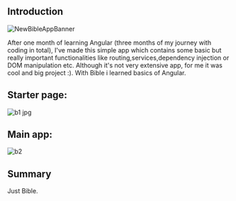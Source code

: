 ## Introduction
![NewBibleAppBanner](https://user-images.githubusercontent.com/110595617/191964252-8eeb543d-d579-4020-84f6-960442b77d87.jpg)

After one month of learning Angular (three months of my journey with coding in total), I've made this simple app which contains some basic but really important functionalities like routing,services,dependency injection or DOM manipulation etc. Although it's not very extensive app, for me it was cool and big project :). With Bible i learned basics of Angular.
## Starter page:
![b1 jpg](https://user-images.githubusercontent.com/110595617/191965862-6c580b25-7a42-4b40-8912-49ad0e453307.jpg)
## Main app:
![b2](https://user-images.githubusercontent.com/110595617/191965921-879aa6ac-cc48-4b78-b912-d9e2d7a6f56d.jpg)
## Summary
Just Bible. 
